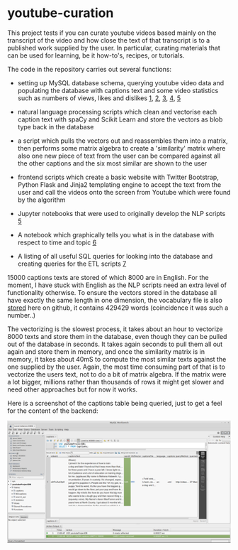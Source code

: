 # youtube-curation

This project tests if you can curate youtube videos based mainly on the transcript of the video and how close the text of that transcript is to a published work supplied by the user. In particular, curating materials that can be used for learning, be it how-to's, recipes, or tutorials. 

The code in the repository carries out several functions:
* setting up MySQL database schema, querying youtube video data and populating the database with captions text and some video statistics such as numbers of views, likes and dislikes [1](searchAPIandLoad_ProductionVersion.py), [2](https://github.com/aktivkohle/youtube-curation/blob/master/PullIDsfromSQL_RetrieveLikesDislikes.py), [3](https://github.com/aktivkohle/youtube-curation/blob/master/captionsYoutube_dl_SQL.py), [4](https://github.com/aktivkohle/youtube-curation/blob/master/wordCountColumn.py), [5](https://github.com/aktivkohle/youtube-curation/blob/master/runAll.py)
* natural language processing scripts which clean and vectorise each caption text with spaCy and Scikit Learn and store the vectors as blob type back in the database
* a script which pulls the vectors out and reassembles them into a matrix, then performs some matrix algebra to create a 'similarity' matrix where also one new piece of text from the user can be compared against all the other captions and  the six most similar are shown to the user
* frontend scripts which create a basic website with Twitter Bootstrap, Python Flask and Jinja2 templating engine to accept the text from the user and call the videos onto the screen from Youtube which were found by the algorithm


* Jupyter notebooks that were used to originally develop the NLP scripts [5](https://github.com/aktivkohle/youtube-curation/blob/master/notebooks/TextbooksAndCaptions_Similarity.ipynb)
* A notebook which graphically tells you what is in the database with respect to time and topic [6](https://github.com/aktivkohle/youtube-curation/blob/master/notebooks/whatsInThere.ipynb)
* A listing of all useful SQL queries for looking into the database and creating queries for the ETL scripts [7](https://github.com/aktivkohle/youtube-curation/blob/master/usefulQueries.sql)

15000 captions texts are stored of which 8000 are in English. For the moment, I have stuck with English as the NLP scripts need an extra level of functionality otherwise. To ensure the vectors stored in the database all have exactly the same length in one dimension, the vocabulary file is also [stored](https://github.com/aktivkohle/youtube-curation/blob/master/vocab_from_allEnglish_captions_and_some_texts.pickle) here on github, it contains 429429 words (coincidence it was such a number..)

The vectorizing is the slowest process, it takes about an hour to vectorize 8000 texts and store them in the database, even though they can be pulled out of the database in seconds. It takes again seconds to pull them all out again and store them in memory, and once the similarity matrix is in memory, it takes about 40mS to compute the most similar texts against the one supplied by the user. Again, the most time consuming part of that is to vectorize the users text, not to do a bit of matrix algebra. If the matrix were a lot bigger, millions rather than thousands of rows it might get slower and need other approaches but for now it works. 

Here is a screenshot of the captions table being queried, just to get a feel for the content of the backend:

![MySQL screenshot](screenshots/mysql_screenshot.png)

